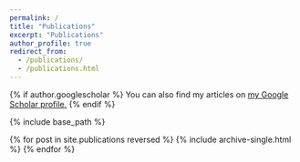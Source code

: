 ```yaml
---
permalink: /
title: "Publications"
excerpt: "Publications"
author_profile: true
redirect_from: 
  - /publications/
  - /publications.html
---
```




{% if author.googlescholar %}
  You can also find my articles on <u><a href="{{author.googlescholar}}">my Google Scholar profile</a>.</u>
{% endif %}

{% include base_path %}

{% for post in site.publications reversed %}
  {% include archive-single.html %}
{% endfor %}
